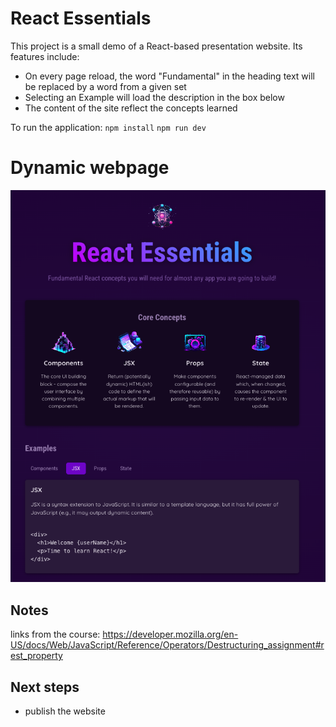 # React Essentials

This project is a small demo of a React-based presentation website. Its features include: 
- On every page reload, the word "Fundamental" in the heading text will be replaced by a word from a given set 
- Selecting an Example will load the description in the box below
- The content of the site reflect the concepts learned

To run the application: 
`npm install`
`npm run dev`

# Dynamic webpage
![Project final look](./src/assets/project-img.png)

## Notes 
links from the course:
https://developer.mozilla.org/en-US/docs/Web/JavaScript/Reference/Operators/Destructuring_assignment#rest_property

## Next steps
- publish the website 